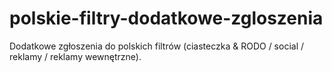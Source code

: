# polskie-filtry-dodatkowe-zgloszenia
Dodatkowe zgłoszenia do polskich filtrów (ciasteczka &amp; RODO / social / reklamy / reklamy wewnętrzne).
